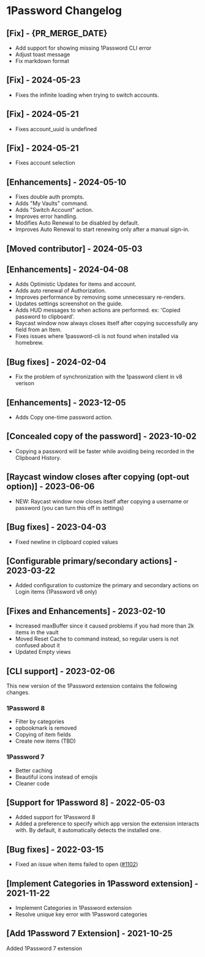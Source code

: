 # 1Password Changelog

## [Fix] - {PR_MERGE_DATE}

- Add support for showing missing 1Password CLI error
- Adjust toast message
- Fix markdown format

## [Fix] - 2024-05-23

- Fixes the infinite loading when trying to switch accounts.

## [Fix] - 2024-05-21

- Fixes account_uuid is undefined

## [Fix] - 2024-05-21

- Fixes account selection

## [Enhancements] - 2024-05-10

- Fixes double auth prompts.
- Adds "My Vaults" command.
- Adds "Switch Account" action.
- Improves error handling.
- Modifies Auto Renewal to be disabled by default.
- Improves Auto Renewal to start renewing only after a manual sign-in.

## [Moved contributor] - 2024-05-03

## [Enhancements] - 2024-04-08

- Adds Optimistic Updates for items and account.
- Adds auto renewal of Authorization.
- Improves performance by removing some unnecessary re-renders.
- Updates settings screenshot on the guide.
- Adds HUD messages to when actions are performed. ex: 'Copied password to clipboard'.
- Raycast window now always closes itself after copying successfully any field from an Item.
- Fixes issues where 1password-cli is not found when installed via homebrew.

## [Bug fixes] - 2024-02-04

- Fix the problem of synchronization with the 1password client in v8 verison

## [Enhancements] - 2023-12-05

- Adds Copy one-time password action.

## [Concealed copy of the password] - 2023-10-02

- Copying a password will be faster while avoiding being recorded in the Clipboard History.

## [Raycast window closes after copying (opt-out option)] - 2023-06-06

- NEW: Raycast window now closes itself after copying a username or password (you can turn this off in settings)

## [Bug fixes] - 2023-04-03

- Fixed newline in clipboard copied values

## [Configurable primary/secondary actions] - 2023-03-22

- Added configuration to customize the primary and secondary actions on Login
  items (1Password v8 only)

## [Fixes and Enhancements] - 2023-02-10

- Increased maxBuffer since it caused problems if you had more than 2k items in the vault
- Moved Reset Cache to command instead, so regular users is not confused about it
- Updated Empty views

## [CLI support] - 2023-02-06

This new version of the 1Password extension contains the following changes.

### 1Password 8

- Filter by categories
- opbookmark is removed
- Copying of item fields
- Create new items (TBD)

### 1Password 7

- Better caching
- Beautiful icons instead of emojis
- Cleaner code

## [Support for 1Password 8] - 2022-05-03

- Added support for 1Password 8
- Added a preference to specify which app version the extension interacts with. By default, it automatically detects the installed one.

## [Bug fixes] - 2022-03-15

- Fixed an issue when items failed to open ([#1102](https://github.com/raycast/extensions/issues/1102))

## [Implement Categories in 1Password extension] - 2021-11-22

- Implement Categories in 1Password extension
- Resolve unique key error with 1Password categories

## [Add 1Password 7 Extension] - 2021-10-25

Added 1Password 7 extension
